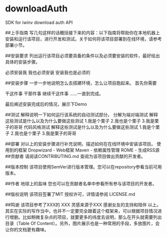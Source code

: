 # downloadAuth
SDK for iwinv download auth API 

##上手指南
写几句这样的话概括接下来的内容：以下指南将帮助你在本地机器上安装和运行该项目，进行开发和测试。关于如何将该项目部署到在线环境，请参考部署小节。

##安装要求
列出运行该项目必须要具备的条件以及必须要安装的软件，最好给出具体的安装步骤。

必须安装我
我也必须安装
安装我也是必须的

##安装步骤
一步一步地说明怎么去搭建环境，怎么让项目跑起来。
首先你需要

干这件事
干那件事
继续干这件事
......一直到完成。

最后阐述安装完成后的情况，展示下Demo

##测试
解释说明一下如何运行该系统的自动测试部分。
分解为端对端测试
解释这些测试是什么以及为什么要做这些测试
1.我是个栗子
2.我也是个栗子
3.我是栗子的哥哥
代码风格测试
解释这些测试是什么以及为什么要做这些测试
1.我是个栗子
2.我也是个栗子
3.我是栗子的哥哥

##部署
对以上的安装步骤进行补充说明，描述如何在在线环境中安装该项目。
使用到的框架
Dropwizard - Web框架
Maven - 依赖属性管理
ROME - 生成RSS源
##贡献者
请阅读CONTRIBUTING.md 查阅为该项目做出贡献的开发者。

##版本控制
该项目使用SemVer进行版本管理。您可以在repository参看当前可用版本。

##作者
地球上的盐味
您也可以在贡献者名单中参看所有参与该项目的开发者。

##版权说明
该项目签署了MIT 授权许可，详情请参阅 LICENSE.md

##鸣谢
该项目参考了XXX的 XXX
灵感来源于XXX
感谢女友的支持和陪伴
以上。其实在实际的写作当中，也并不一定要完全跟着这个框架来，可以根据项目情况进行增删。比如稍微复杂点的项目，就要更多的纬度去说明，那么在开头就需要列出目录（Table Of Content）。另外，图片展示也是一种常用的手段，多放图片，会让你的文档更有趣味。
